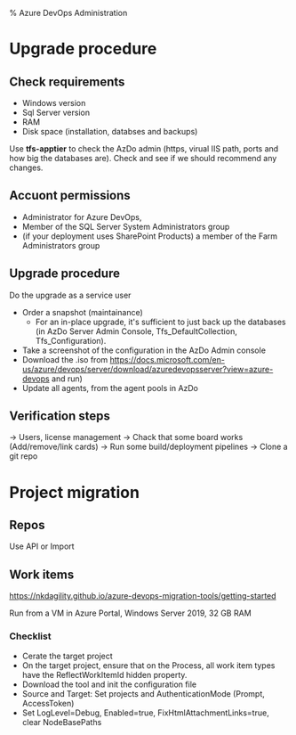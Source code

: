 % Azure DevOps Administration

# Upgrade procedure

## Check requirements

- Windows version
- Sql Server version
- RAM
- Disk space (installation, databses and backups)

Use **tfs-apptier** to check the AzDo admin (https, virual IIS path, ports and how big the databases are). Check and see if we should recommend any changes.

## Accuont permissions

- Administrator for Azure DevOps,
- Member of the SQL Server System Administrators group
- (if your deployment uses SharePoint Products) a member of the Farm Administrators group

## Upgrade procedure

Do the upgrade as a service user

- Order a snapshot (maintainance)
  - For an in-place upgrade, it's sufficient to just back up the databases (in AzDo Server Admin Console, Tfs_DefaultCollection, Tfs_Configuration).
- Take a screenshot of the configuration in the AzDo Admin console
- Download the .iso from https://docs.microsoft.com/en-us/azure/devops/server/download/azuredevopsserver?view=azure-devops and run)
- Update all agents, from the agent pools in AzDo

## Verification steps

-> Users, license management
-> Chack that some board works (Add/remove/link cards)
-> Run some build/deployment pipelines
-> Clone a git repo

# Project migration

## Repos

Use API or Import

## Work items

https://nkdagility.github.io/azure-devops-migration-tools/getting-started

Run from a VM in Azure Portal, Windows Server 2019, 32 GB RAM

### Checklist
- Cerate the target project
- On the target project, ensure that on the Process, all work item types have the ReflectWorkItemId hidden property.
- Download the tool and init the configuration file
- Source and Target: Set projects and AuthenticationMode (Prompt, AccessToken)
- Set LogLevel=Debug, Enabled=true, FixHtmlAttachmentLinks=true, clear NodeBasePaths 

